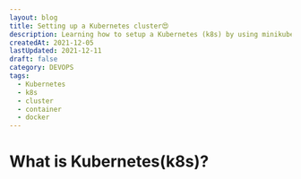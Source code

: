```yaml
---
layout: blog
title: Setting up a Kubernetes cluster😍
description: Learning how to setup a Kubernetes (k8s) by using minikube which allow you simulate k8s environment by using container or a Virtual Machine on your local machine.
createdAt: 2021-12-05
lastUpdated: 2021-12-11
draft: false
category: DEVOPS
tags:
  - Kubernetes
  - k8s
  - cluster
  - container
  - docker
---
```


# What is Kubernetes(k8s)?
